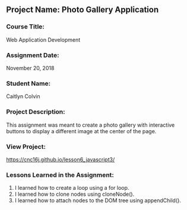 ## Project Name:  Photo Gallery Application

### Course Title:
Web Application Development

### Assignment Date:  
November 20, 2018

### Student Name:  
Caitlyn Colvin

### Project Description:
This assignment was meant to create a photo gallery with interactive buttons to display a different image at the center of the page.

### View Project:
https://cnc16j.github.io/lesson6_javascript3/

### Lessons Learned in the Assignment:
1. I learned how to create a loop using a for loop.
2. I learned how to clone nodes using cloneNode().
3. I learned how to attach nodes to the DOM tree using appendChild().

